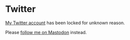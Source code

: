 # Twitter

[My Twitter account](https://twitter.com/romanzolotarev) has been locked for unknown reason. 

Please [follow me on Mastodon](https://bsd.network/@romanzolotarev) instead.
